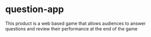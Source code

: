 # question-app
This product is a web based game that allows audiences to answer questions and review their performance at the end of the game
